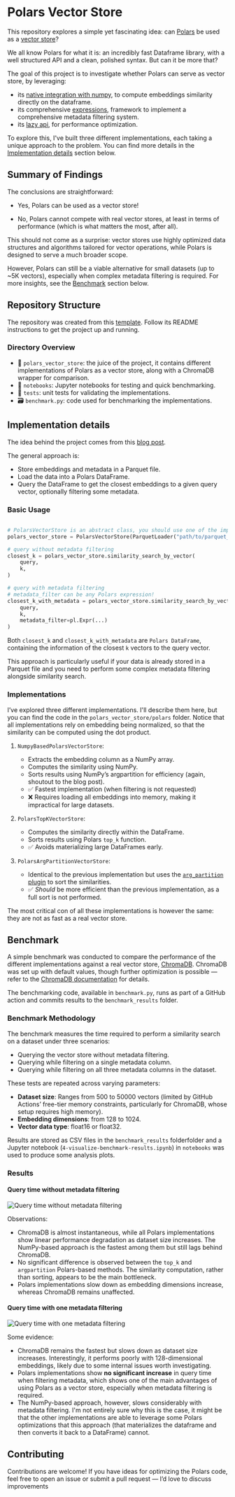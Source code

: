 # Polars Vector Store

This repository explores a simple yet fascinating idea: can [Polars](https://pola.rs/) be used as a [vector store](https://en.wikipedia.org/wiki/Vector_database)?

We all know Polars for what it is: an incredibly fast Dataframe library, with a well structured API and a clean, polished syntax. But can it be more that?

The goal of this project is to investigate whether Polars can serve as vector store, by leveraging:

- its [native integration with numpy](https://docs.pola.rs/user-guide/expressions/numpy-functions/), to compute embeddings similarity directly on the dataframe.
- its comprehensive [expressions](https://docs.pola.rs/user-guide/expressions/), framework to implement a comprehensive metadata filtering system.
- its [lazy api](https://docs.pola.rs/user-guide/lazy-api/), for performance optimization.

To explore this, I've built three different implementations, each taking a unique approach to the problem. You can find more details in the [Implementation details](#implementation-details) section below.

## Summary of Findings

The conclusions are straightforward:

- Yes, Polars can be used as a vector store!

- No, Polars cannot compete with real vector stores, at least in terms of performance (which is what matters the most, after all).

This should not come as a surprise: vector stores use highly optimized data structures and algorithms tailored for vector operations, while Polars is designed to serve a much broader scope. 

However, Polars can still be a viable alternative for small datasets  (up to ~5K vectors), especially when complex metadata filtering is required. For more insights, see the [Benchmark](#benchmark) section below.

## Repository Structure

The repository was created from this [template](https://github.com/GiovanniGiacometti/python-repo-template).  Follow its README instructions to get the project up and running.

### Directory Overview

- 📁 `polars_vector_store`: the juice of the project, it contains different implementations of Polars as a vector store, along with a ChromaDB wrapper for comparison.
- 📁 `notebooks`: Jupyter notebooks for testing and quick benchmarking.
- 📁 `tests`: unit tests for validating the implementations.
- 🗃️ `benchmark.py`: code used for benchmarking the implementations.

## Implementation details

The idea behind the project comes from this [blog post](https://minimaxir.com/2025/02/embeddings-parquet/). 

The general approach is:

- Store embeddings and metadata in a Parquet file.
- Load the data into a Polars DataFrame.
- Query the DataFrame to get the closest embeddings to a given query vector, optionally filtering some metadata.

### Basic Usage

```python

# PolarsVectorStore is an abstract class, you should use one of the implementations
polars_vector_store = PolarsVectorStore(ParquetLoader("path/to/parquet_file"))

# query without metadata filtering
closest_k = polars_vector_store.similarity_search_by_vector(
    query,
    k,
)

# query with metadata filtering
# metadata_filter can be any Polars expression!
closest_k_with_metadata = polars_vector_store.similarity_search_by_vector(
    query,
    k,
    metadata_filter=pl.Expr(...)
)

```

Both `closest_k` and `closest_k_with_metadata` are `Polars DataFrame`, containing the information of the closest `k` vectors to the query vector.

This approach is particularly useful if your data is already stored in a Parquet file and you need to perform some complex metadata filtering alongside similarity search.

### Implementations

I’ve explored three different implementations. I'll describe them here, but you can find the code in the `polars_vector_store/polars` folder. Notice that all implementations rely on embedding being normalized, so that the similarity can be computed using the dot product.

1. `NumpyBasedPolarsVectorStore`: 
    - Extracts the embedding column as a NumPy array.
    - Computes the similarity using NumPy.
    - Sorts results using NumPy’s argpartition for efficiency (again, shoutout to the blog post).
    - ✅ Fastest implementation (when filtering is not requested)
    - ❌ Requires loading all embeddings into memory, making it impractical for large datasets.

2. `PolarsTopKVectorStore`: 
    - Computes the similarity directly within the DataFrame.
    - Sorts results using Polars `top_k` function.
    - ✅ Avoids materializing large DataFrames early.

3. `PolarsArgPartitionVectorStore`:
    - Identical to the previous implementation but uses the [`arg_partition` plugin](https://github.com/GiovanniGiacometti/polars-argpartition) to sort the similarities.
    - ✅ *Should* be more efficient than the previous implementation, as a full sort is not performed.

The most critical con of all these implementations is however the same: they are not as fast as a real vector store.

## Benchmark

A simple benchmark was conducted to compare the performance of the different implementations against a real vector store, [ChromaDB](https://docs.trychroma.com/docs/overview/introduction). ChromaDB was set up with default values, though further optimization is possible — refer to the [ChromaDB documentation](https://docs.trychroma.com/docs/collections/configure) for details.

The benchmarking code, available in `benchmark.py`, runs as part of a GitHub action and commits results to the `benchmark_results` folder.

### Benchmark Methodology

The benchmark measures the time required to perform a similarity search on a dataset under three scenarios:

- Querying the vector store without metadata filtering.
- Querying while filtering on a single metadata column.
- Querying while filtering on all three metadata columns in the dataset.

These tests are repeated across varying parameters:
- **Dataset size**: Ranges from 500 to 50000 vectors (limited by GitHub Actions’ free-tier memory constraints, particularly for ChromaDB, whose setup requires high memory).
- **Embedding dimensions**: from 128 to 1024.
- **Vector data type**: float16 or float32.

Results are stored as CSV files in the  `benchmark_results` folderfolder and a Jupyter notebook (`4-visualize-benchmark-results.ipynb`) in `notebooks` was used to produce some analysis plots.

### Results

#### Query time without metadata filtering

![Query time without metadata filtering](benchmark_results/figures/perf_comparison_float16.png)

Observations:
- ChromaDB is almost instantaneous, while all Polars implementations show linear performance degradation as dataset size increases. The NumPy-based approach is the fastest among them but still lags behind ChromaDB.
- No significant difference is observed between the `top_k` and `argpartition` Polars-based methods. The similarity computation, rather than sorting, appears to be the main bottleneck.
- Polars implementations slow down as embedding dimensions increase, whereas ChromaDB remains unaffected.

#### Query time with one metadata filtering

![Query time with one metadata filtering](benchmark_results/figures/perf_comparison_one_metadata_filtering_float16.png)

Some evidence:

- ChromaDB remains the fastest but slows down as dataset size increases. Interestingly, it performs poorly with 128-dimensional embeddings, likely due to some internal issues worth investigating.
- Polars implementations show **no significant increase** in query time when filtering metadata, which shows one of the main advantages of using Polars as a vector store, especially when metadata filtering is required.
- The NumPy-based approach, however, slows considerably with metadata filtering. I'm not entirely sure why this is the case, it might be that the other implementations are able to leverage some Polars optimizations that this approach (that materializes the dataframe and then converts it back to a DataFrame) cannot.

## Contributing

Contributions are welcome! If you have ideas for optimizing the Polars code, feel free to open an issue or submit a pull request — I’d love to discuss improvements
